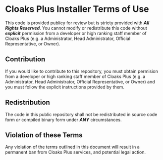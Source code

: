 # Cloaks Plus Installer Terms of Use

This code is provided publicy for review but is stricty provided with ***All Rights Reserved***. You cannot modify or redistribute this code without ***explicit*** permission from a developer or high ranking staff member of Cloaks Plus (e.g. a Administrator, Head Administrator, Official Representative, or Owner).

## Contribution

If you would like to contribute to this repository, you must obtain permision from a developer or high ranking staff member of Cloaks Plus (e.g. a Administrator, Head Administrator, Official Representative, or Owner) and you must follow the explicit instructions provided by them.

## Redistribution

The code in this public repository shall not be redistributed in source code form *or* compiled binary form under ***ANY*** circumstances. 

## Violation of these Terms

Any violation of the terms outlined in this document will result in a permanent ban from Cloaks Plus services, and potential legal action.
